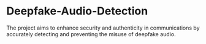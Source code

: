 # Deepfake-Audio-Detection
The project aims to enhance security and authenticity in communications by accurately detecting and preventing the misuse of deepfake audio.
